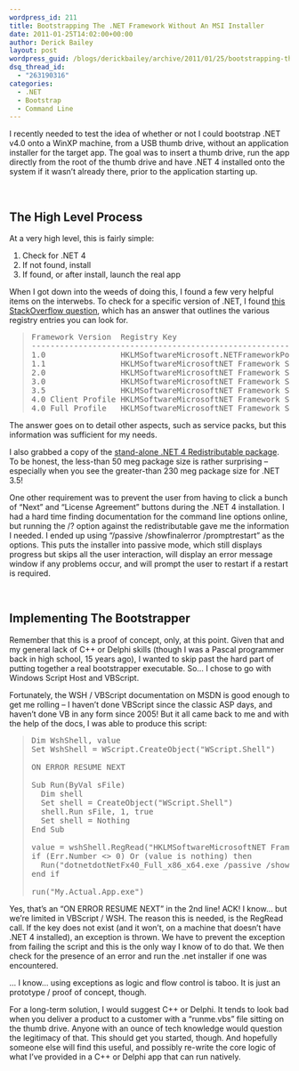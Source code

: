 ```yaml
---
wordpress_id: 211
title: Bootstrapping The .NET Framework Without An MSI Installer
date: 2011-01-25T14:02:00+00:00
author: Derick Bailey
layout: post
wordpress_guid: /blogs/derickbailey/archive/2011/01/25/bootstrapping-the-net-framework-without-an-msi-installer.aspx
dsq_thread_id:
  - "263190316"
categories:
  - .NET
  - Bootstrap
  - Command Line
---
```

I recently needed to test the idea of whether or not I could bootstrap .NET v4.0 onto a WinXP machine, from a USB thumb drive, without an application installer for the target app. The goal was to insert a thumb drive, run the app directly from the root of the thumb drive and have .NET 4 installed onto the system if it wasn&#8217;t already there, prior to the application starting up.

&nbsp;

## The High Level Process

At a very high level, this is fairly simple:

  1. Check for .NET 4
  2. If not found, install
  3. If found, or after install, launch the real app 

When I got down into the weeds of doing this, I found a few very helpful items on the interwebs. To check for a specific version of .NET, I found [this StackOverflow question](http://stackoverflow.com/questions/199080/how-to-detect-what-net-framework-versions-and-service-packs-are-installed), which has an answer that outlines the various registry entries you can look for.

> <pre>Framework Version  Registry Key<br />------------------------------------------------------------------------------------------<br />1.0                HKLMSoftwareMicrosoft.NETFrameworkPolicyv1.03705 <br />1.1                HKLMSoftwareMicrosoftNET Framework SetupNDPv1.1.4322Install <br />2.0                HKLMSoftwareMicrosoftNET Framework SetupNDPv2.0.50727Install <br />3.0                HKLMSoftwareMicrosoftNET Framework SetupNDPv3.0SetupInstallSuccess <br />3.5                HKLMSoftwareMicrosoftNET Framework SetupNDPv3.5Install <br />4.0 Client Profile HKLMSoftwareMicrosoftNET Framework SetupNDPv4ClientInstall<br />4.0 Full Profile   HKLMSoftwareMicrosoftNET Framework SetupNDPv4FullInstall<br /></pre>

The answer goes on to detail other aspects, such as service packs, but this information was sufficient for my needs.

I also grabbed a copy of the [stand-alone .NET 4 Redistributable package](http://www.microsoft.com/downloads/en/details.aspx?FamilyID=0a391abd-25c1-4fc0-919f-b21f31ab88b7&displaylang=en). To be honest, the less-than 50 meg package size is rather surprising &#8211; especially when you see the greater-than 230 meg package size for .NET 3.5!

One other requirement was to prevent the user from having to click a bunch of &#8220;Next&#8221; and &#8220;License Agreement&#8221; buttons during the .NET 4 installation. I had a hard time finding documentation for the command line options online, but running the /? option against the redistributable gave me the information I needed. I ended up using &#8220;/passive /showfinalerror /promptrestart&#8221; as the options. This puts the installer into passive mode, which still displays progress but skips all the user interaction, will display an error message window if any problems occur, and will prompt the user to restart if a restart is required.

&nbsp;

## Implementing The Bootstrapper

Remember that this is a proof of concept, only, at this point. Given that and my general lack of C++ or Delphi skills (though I was a Pascal programmer back in high school, 15 years ago), I wanted to skip past the hard part of putting together a real bootstrapper executable. So&#8230; I chose to go with Windows Script Host and VBScript.

Fortunately, the WSH / VBScript documentation on MSDN is good enough to get me rolling &#8211; I haven&#8217;t done VBScript since the classic ASP days, and haven&#8217;t done VB in any form since 2005! But it all came back to me and with the help of the docs, I was able to produce this script:

> <pre>Dim WshShell, value<br />Set WshShell = WScript.CreateObject("WScript.Shell")<br /><br />ON ERROR RESUME NEXT<br /><br />Sub Run(ByVal sFile)&nbsp;&nbsp;<br />  Dim shell&nbsp;&nbsp;<br />  Set shell = CreateObject("WScript.Shell")<br />&nbsp;&nbsp;shell.Run sFile, 1, true<br />&nbsp;&nbsp;Set shell = Nothing<br />End Sub<br /><br />value = wshShell.RegRead("HKLMSoftwareMicrosoftNET Framework SetupNDPv4Install")<br />if (Err.Number &lt;&gt; 0) Or (value is nothing) then<br />&nbsp;&nbsp;Run("dotnetdotNetFx40_Full_x86_x64.exe /passive /showfinalerror /promptrestart")<br />end if<br /><br />run("My.Actual.App.exe")</pre>

Yes, that&#8217;s an &#8220;ON ERROR RESUME NEXT&#8221; in the 2nd line! ACK! I know&#8230; but we&#8217;re limited in VBScript / WSH. The reason this is needed, is the RegRead call. If the key does not exist (and it won&#8217;t, on a machine that doesn&#8217;t have .NET 4 installed), an exception is thrown. We have to prevent the exception from failing the script and this is the only way I know of to do that. We then check for the presence of an error and run the .net installer if one was encountered.

&#8230; I know&#8230; using exceptions as logic and flow control is taboo. It is just an prototype / proof of concept, though.

For a long-term solution, I would suggest C++ or Delphi. It tends to look bad when you deliver a product to a customer with a &#8220;runme.vbs&#8221; file sitting on the thumb drive. Anyone with an ounce of tech knowledge would question the legitimacy of that. This should get you started, though. And hopefully someone else will find this useful, and possibly re-write the core logic of what I&#8217;ve provided in a C++ or Delphi app that can run natively.